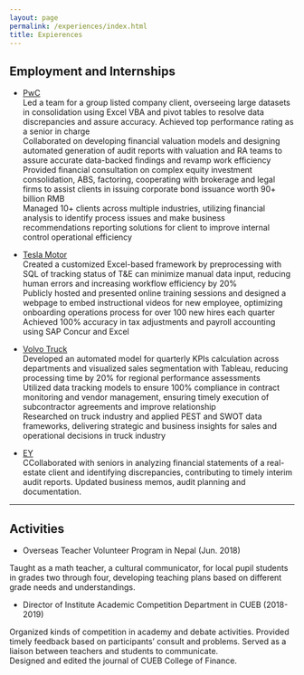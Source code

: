 ```yaml
---
layout: page
permalink: /experiences/index.html
title: Expierences
---
```



## Employment and Internships

- [PwC](https://www.pwc.com/us/en.html)<br>Led a team for a group listed company client, overseeing large datasets in consolidation using Excel VBA and pivot tables to resolve data discrepancies and assure accuracy. Achieved top performance rating as a senior in charge<br>Collaborated on developing financial valuation models and designing automated generation of audit reports with valuation and RA teams to assure accurate data-backed findings and revamp work efficiency<br>Provided financial consultation on complex equity investment consolidation, ABS, factoring, cooperating with brokerage and legal firms to assist clients in issuing corporate bond issuance worth 90+ billion RMB<br>Managed 10+ clients across multiple industries, utilizing financial analysis to identify process issues and make business recommendations reporting solutions for client to improve internal control operational efficiency<br>

- [Tesla Motor](https://www.tesla.com/)<br>Created a customized Excel-based framework by preprocessing with SQL of tracking status of T&E can minimize manual data input, reducing human errors and increasing workflow efficiency by 20%<br>Publicly hosted and presented online training sessions and designed a webpage to embed instructional videos for new employee, optimizing onboarding operations process for over 100 new hires each quarter<br>Achieved 100% accuracy in tax adjustments and payroll accounting using SAP Concur and Excel <br>

- [Volvo Truck](https://www.volvotrucks.com/en-en/)<br>Developed an automated model for quarterly KPIs calculation across departments and visualized sales segmentation with Tableau, reducing processing time by 20% for regional performance assessments<br>Utilized data tracking models to ensure 100% compliance in contract monitoring and vendor management, ensuring timely execution of subcontractor agreements and improve relationship<br>Researched on truck industry and applied PEST and SWOT data frameworks, delivering strategic and business insights for sales and operational decisions in truck industry <br>

- [EY](https://www.ey.com/)<br>CCollaborated with seniors in analyzing financial statements of a real-estate client and identifying discrepancies, contributing to timely interim audit reports. Updated business memos, audit planning and documentation.
  <br>

---

## Activities

- Overseas Teacher Volunteer Program in Nepal (Jun. 2018)<br>  

Taught as a math teacher, a cultural communicator, for local pupil students in grades two through four, developing teaching plans based on different grade needs and understandings.<br>

- Director of Institute Academic Competition Department in CUEB (2018-2019)<br>

Organized kinds of competition in academy and debate activities. Provided timely feedback based on participants’ consult and problems. Served as a liaison between teachers and students to communicate.<br>Designed and edited the journal of CUEB College of Finance.<br>

<br>
